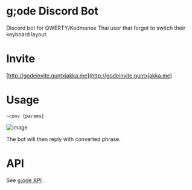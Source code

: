 # g;ode Discord Bot

Discord bot for QWERTY/Kedmanee Thai user that forgot to switch their keyboard layout.

# Invite

[http://godeinvite.guntxjakka.me](http://godeinvite.guntxjakka.me)

# Usage

``~conv {params}``

![image](https://user-images.githubusercontent.com/55027998/135429732-bfcd3424-d65a-41e4-afdb-093081297ffc.png)


The bot will then reply with converted phrase.

# API

See [g;ode API](https://github.com/gxjakkap/godeapi) .
